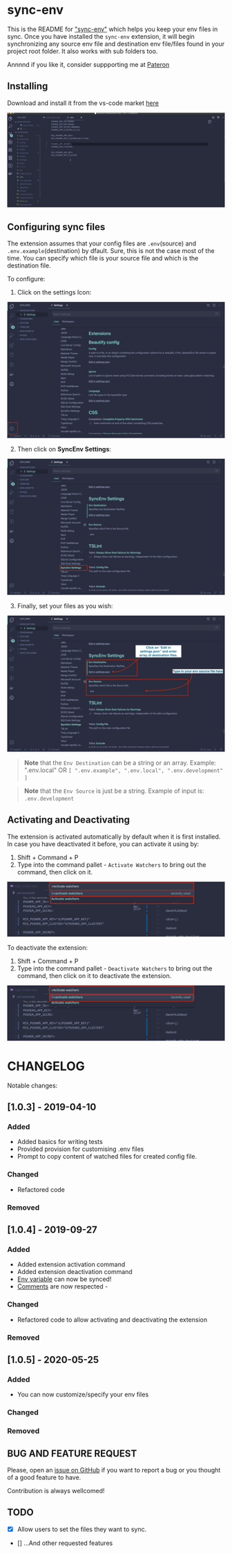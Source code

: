 # sync-env

This is the README for ["sync-env"](https://marketplace.visualstudio.com/items?itemName=dongido.sync-env) which helps you keep your env files in sync. Once you have installed the `sync-env` extension, it will begin synchronizing any source env file and destination env file/files found in your project root folder. It also works with sub folders too.

Annnnd if you like it, consider suppporting me at [Pateron](https://www.patreon.com/dongido)

## Installing

Download and install it from the vs-code market [here](https://marketplace.visualstudio.com/items?itemName=dongido.sync-env)

![Sync Env Demo](./images/sync-env.gif)

## Configuring sync files

The extension assumes that your config files are `.env`(source) and `.env.example`(destination) by dfault. Sure, this is not the case most of the time. You can specify which file is your source file and which is the destination file.

To configure:

1. Click on the settings Icon:

![Configuring sync files - Step 1](./images/Sync-env-step-1.png)

2. Then click on **SyncEnv Settings**:

![Configuring sync files - Step 1](./images/Sync-env-step-2.png)

3. Finally, set your files as you wish:

![Configuring sync files - Step 1](./images/Sync-env-step-3.png)

> **Note** that the `Env Destination` can be a string or an array. Example: ".env.local" 
> OR 
> `[
    ".env.example",
    ".env.local",
    ".env.development"
]`

> **Note** that the `Env Source` is just be a string. Example of input is: `.env.development`


## Activating and Deactivating

The extension is activated automatically by default when it is first installed. In case you have deactivated it before, you can activate it using by:

1. Shift + Command + P
2. Type into the command pallet - `Activate Watchers` to bring out the command, then click on it.

![Sync Env Demo](./images/activate.png)

To deactivate the extension:

1. Shift + Command + P
2. Type into the command pallet - `Deactivate Watchers` to bring out the command, then click on it to deactivate the extension.

![Sync Env Demo](./images/deactivate.png)


# CHANGELOG

Notable changes:

## [1.0.3] - 2019-04-10

### Added
- Added basics for writing tests
- Provided provision for customising .env files
- Prompt to copy content of watched files for created config file.
### Changed
- Refactored code
### Removed

## [1.0.4] - 2019-09-27

### Added
- Added extension activation command
- Added extension deactivation command
- [Env variable](https://github.com/dongido001/vscode-sync-env/issues/3) can now be synced!
- [Comments](https://github.com/dongido001/vscode-sync-env/issues/2) are now respected - 
### Changed
- Refactored code to allow activating and deactivating the extension
### Removed

## [1.0.5] - 2020-05-25

### Added
- You can now customize/specify your env files
### Changed
### Removed

## BUG AND FEATURE REQUEST
Please, open an [issue on GitHub](https://github.com/dongido001/vscode-sync-env/issues) if you want to report a bug or you thought of a good feature to have. 

Contribution is always wellcomed!

## TODO

- [x] Allow users to set the files they want to sync.

- [] ...And other requested features
